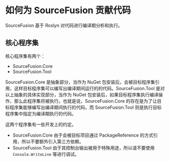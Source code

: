 # 如何为 SourceFusion 贡献代码

SourceFusion 基于 Roslyn 对代码进行编译期分析和执行。

## 核心程序集

核心程序集有两个：

- SourceFusion.Core
- SourceFusion.Tool

SourceFusion.Core 是抽象部分，当作为 NuGet 包安装后，会被目标程序集引用，这样目标程序集可以编写出编译期间运行的的代码。SourceFusion.Tool 是对以上抽象的具体实现部分，当作为 NuGet 包安装后，如果目标程序集执行编译操作，那么此程序集将被执行。也就是说，SourceFusion.Core 的存在是为了让目标程序集能够编写出编译期间执行的代码，而 SourceFusion.Tool 则是执行目标程序集中指定为编译期执行的代码。

这两个程序集有一些开发上的约定。

- SourceFusion.Core 由于会被目标项目通过 PackageReference 的方式引用，所以不要额外引入第三方依赖。
- SourceFusion.Tool 由于其控制台输出被用于特殊用途，所以请不要使用 `Console.WriteLine` 等进行调试。
